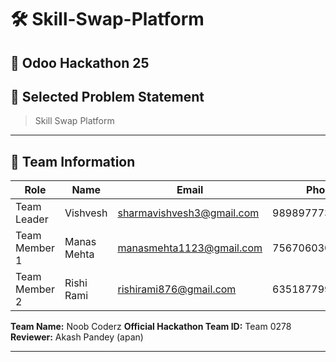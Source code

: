 # 🛠️ Skill-Swap-Platform

## 🚀 Odoo Hackathon 25

## 📌 Selected Problem Statement
> Skill Swap Platform

---

## 👥 Team Information

| Role          | Name        | Email                        | Phone        |
|---------------|------------|------------------------------|-------------:|
| Team Leader   | Vishvesh    | sharmavishvesh3@gmail.com    | 9898977739   |
| Team Member 1 | Manas Mehta | manasmehta1123@gmail.com     | 7567060305   |
| Team Member 2 | Rishi Rami  | rishirami876@gmail.com       | 6351877993   |

**Team Name:** Noob Coderz
**Official Hackathon Team ID:** Team 0278
**Reviewer:** Akash Pandey (apan)

---
